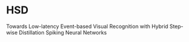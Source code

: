 # HSD
Towards Low-latency Event-based Visual Recognition with Hybrid Step-wise Distillation Spiking Neural Networks
